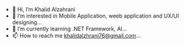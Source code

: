 - 👋 Hi, I’m Khalid Alzahrani
- 👀 I’m interested in Mobile Application, weeb application and UX/UI designing...
- 🌱 I’m currently learning .NET Framework, AI...
- 📫 How to reach me khalidalzhrani76@gmail.com...


